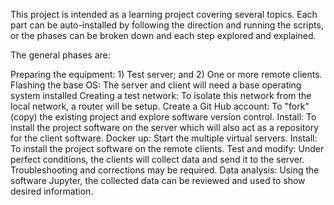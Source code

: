 This project is intended as a learning project covering several topics. Each part can be auto-installed by following the direction and running the scripts, 
or the phases can be broken down and each step explored and explained.

The general phases are: 

Preparing the equipment: 1) Test server; and 2) One or more remote clients.
Flashing the base OS: The server and client will need a base operating system installed
Creating a test network: To isolate this network from the local network, a router will be setup.
Create a Git Hub account: To "fork" (copy) the existing project and explore software version control.
Install: To install the project software on the server which will also act as a repository for the client software.
Docker up: Start the multiple virtual servers.
Install: To install the project software on the remote clients.
Test and modify: Under perfect conditions, the clients will collect data and send it to the server. Troubleshooting and corrections may be required.
Data analysis: Using the software Jupyter, the collected data can be reviewed and used to show desired information.
